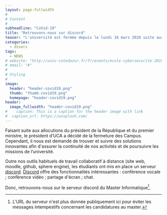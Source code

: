 ```yaml
---
layout: page-fullwidth
#
# Content
#
subheadline: "CoVid-19"
title: "Retrouvons-nous sur discord"
teaser: "L'université est fermée depuis le lundi 16 mars 2020 suite aux annonces gouvernementales, mais les cours du Master Informatique continuent sur discord !" 
categories:
  - divers
tags:
  - NEWS
# website: "http://univ-cotedazur.fr/fr/events/ecole-cybersecurite-2019"
# email: "#"
#
# Styling
#
image:
  header: "header-covid19.png"
  thumb: "thumb-covid19.png"
  homepage: "header-covid19.png"
header:
  image_fullwidth: "header-covid19.png"
#    caption: This is a caption for the header image with link
#  caption_url: https://unsplash.com/
---
```


Faisant suite aux allocutions du président de la République et du premier ministre, le président d’UCA a décidé de la fermeture des Campus.
Cependant, il nous est demandé de trouver et suivre des solutions innovantes afin d'assurer la continuité de nos activités et de poursuivre les missions de l’université. 

Outre nos outils habituels de travail collaboratif à distance (site web, moodle, github, sphere engine), les étudiants ont mis en place un serveur [discord](https://discordapp.com/).
[Discord](https://discordapp.com/) offre des fonctionnalités intéressantes : conférence vocale ; conférence vidéo ; partage d'écran ; chat.

Donc, retrouvons-nous sur le serveur discord du Master Informatique[^1].

[^1]: L'URL du serveur n'est plus donnée publiquement ici pour éviter les messages intempestifs concernant les candidatures au master. 



